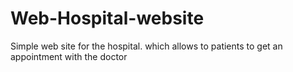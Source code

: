 # Web-Hospital-website
Simple web site for the hospital. which allows to patients to get an appointment with the doctor 
